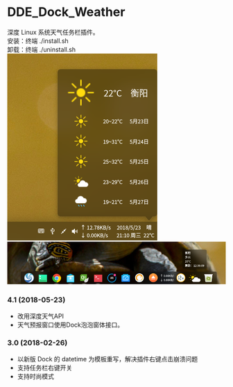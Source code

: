 # DDE_Dock_Weather
深度 Linux 系统天气任务栏插件。  
安装：终端 ./install.sh  
卸载：终端 ./uninstall.sh  
![alt](preview.png)  
![alt](FashionMode.png)  
### 4.1 (2018-05-23)
* 改用深度天气API
* 天气预报窗口使用Dock泡泡窗体接口。
### 3.0 (2018-02-26)
* 以新版 Dock 的 datetime 为模板重写，解决插件右键点击崩溃问题
* 支持任务栏右键开关
* 支持时尚模式